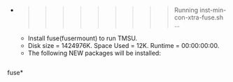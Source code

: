 * >>>>>>>>> Running inst-min-con-xtra-fuse.sh ...
  * Install fuse(fusermount) to run TMSU.
  * Disk size = 1424976K. Space Used = 12K. Runtime = 00:00:00:00.
  * The following NEW packages will be installed:
  ```bash
fuse*
  ```
